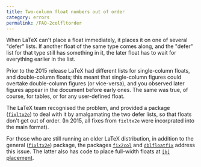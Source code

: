 ```yaml
---
title: Two-column float numbers out of order
category: errors
permalink: /FAQ-2colfltorder
---
```


When LaTeX can't place a float immediately, it places it on one of
several "defer" lists.  If another float of the same type comes
along, and the "defer" list for that type still has something in it,
the later float has to wait for everything earlier in the list.

Prior to the 2015 release LaTeX had different lists for single-column floats,
and double-column floats; this meant that single-column figures could
overtake double-column figures (or vice-versa), and you observed later
figures appear in the document before early ones.  The same was true,
of course, for tables, or for any user-defined float.

The LaTeX team recognised the problem, and provided a package
([`fixltx2e`](https://ctan.org/pkg/fixltx2e)) to deal with it by amalgamating
the two defer lists, so that floats don't get out of order.
(In 2015, all fixes from `fixltx2e` were incorprated into the main format).

For those who are still running an older LaTeX distribution, in addition to the
general ([`fixltx2e`](https://ctan.org/pkg/fixltx2e)) package, the packages 
[`fix2col`](https://ctan.org/pkg/fix2col) and
[`dblfloatfix`](https://ctan.org/pkg/dblfloatfix) address this issue.
The latter  also has code to place full-width floats at
[`[b]` placement](FAQ-2colfloat).

